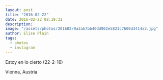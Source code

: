 ```yaml
---
layout: post
title: "2016-02-22"
date: 2016-02-22 08:19:31
description: 
image: "/assets/photos/201602/9a3ab7bb40dd902e5821c7600d3414a3.jpg"
author: Elise Plain
tags: 
  - photos
  - instagram
---
```


Estoy en lo cierto (22-2-16)
<p></p>
Vienna, Austria